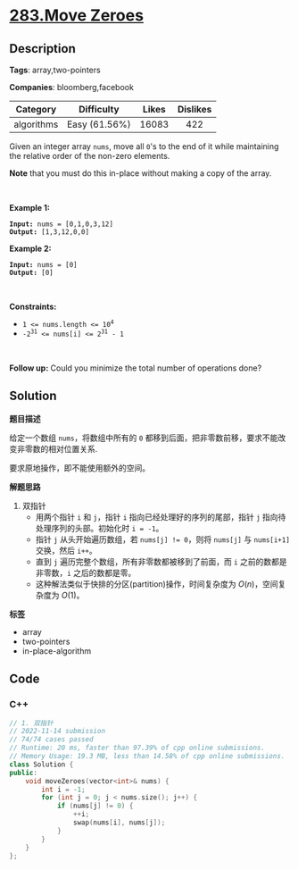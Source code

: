 # [283.Move Zeroes](https://leetcode.com/problems/move-zeroes/description/)

## Description

**Tags**: array,two-pointers

**Companies**: bloomberg,facebook

|  Category  |  Difficulty   | Likes | Dislikes |
| :--------: | :-----------: | :---: | :------: |
| algorithms | Easy (61.56%) | 16083 |   422    |

<p>Given an integer array <code>nums</code>, move all <code>0</code>&#39;s to the end of it while maintaining the relative order of the non-zero elements.</p>
<p><strong>Note</strong> that you must do this in-place without making a copy of the array.</p>
<p>&nbsp;</p>
<p><strong class="example">Example 1:</strong></p>
<pre><code><strong>Input:</strong> nums = [0,1,0,3,12]
<strong>Output:</strong> [1,3,12,0,0]</code></pre><p><strong class="example">Example 2:</strong></p>
<pre><code><strong>Input:</strong> nums = [0]
<strong>Output:</strong> [0]</code></pre>
<p>&nbsp;</p>
<p><strong>Constraints:</strong></p>
<ul>
  <li><code>1 &lt;= nums.length &lt;= 10<sup>4</sup></code></li>
  <li><code>-2<sup>31</sup> &lt;= nums[i] &lt;= 2<sup>31</sup> - 1</code></li>
</ul>
<p>&nbsp;</p>
<strong>Follow up:</strong> Could you minimize the total number of operations done?

## Solution

**题目描述**

给定一个数组 `nums`，将数组中所有的 `0` 都移到后面，把非零数前移，要求不能改变非零数的相对位置关系.

要求原地操作，即不能使用额外的空间。

**解题思路**

1. 双指针
   - 用两个指针 `i` 和 `j`，指针 `i` 指向已经处理好的序列的尾部，指针 `j` 指向待处理序列的头部。初始化时 `i = -1`。
   - 指针 `j` 从头开始遍历数组，若 `nums[j] != 0`，则将 `nums[j]` 与 `nums[i+1]` 交换，然后 `i++`。
   - 直到 `j` 遍历完整个数组，所有非零数都被移到了前面，而 `i` 之前的数都是非零数，`i` 之后的数都是零。
   - 这种解法类似于快排的分区(partition)操作，时间复杂度为 $O(n)$，空间复杂度为 $O(1)$。

**标签**

- array
- two-pointers
- in-place-algorithm

<!-- code start -->
## Code

### C++

```cpp
// 1. 双指针
// 2022-11-14 submission
// 74/74 cases passed
// Runtime: 20 ms, faster than 97.39% of cpp online submissions.
// Memory Usage: 19.3 MB, less than 14.58% of cpp online submissions.
class Solution {
public:
    void moveZeroes(vector<int>& nums) {
        int i = -1;
        for (int j = 0; j < nums.size(); j++) {
            if (nums[j] != 0) {
                ++i;
                swap(nums[i], nums[j]);
            }
        }
    }
};
```

<!-- code end -->
